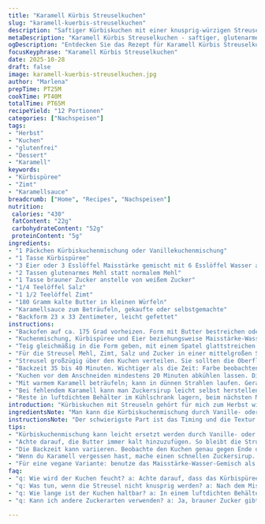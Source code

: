 ```yaml
---
title: "Karamell Kürbis Streuselkuchen"
slug: "karamell-kuerbis-streuselkuchen"
description: "Saftiger Kürbiskuchen mit einer knusprig-würzigen Streuselschicht und samtigem Karamellgetränk. Leicht abgewandelt mit Maisstärke statt Eier. Glutenarmes Mehl ersetzt normalen Weizen, um die Textur feiner und den Kuchen weniger schwer zu machen. Backzeit minimal angepasst; beobachten, bis die Oberfläche goldbraun ist und die Streusel leicht knistern. Perfekt für Herbsttage, wenn der Duft von Zimt und karamellisiertem Zucker die Küche füllt. Starkes Aroma nach Kürbis, Zimt und Butter. Feuchte Krume mit knusprigen Spitzen. Mein Trick: Butter langsam und zügig in die Mehlmischung einarbeiten, sonst wird der Teig mehlig und nicht bröselig genug. Manchmal ersetze ich den einfachen Zucker mit braunem Rohrzucker; dank der Feuchtigkeit entsteht eine nussigere Kruste."
metaDescription: "Karamell Kürbis Streuselkuchen - saftiger, glutenarmer Kuchen mit Streusel. Ideal für die Herbstsaison, würzig und in jedem Bissen ein Genuss."
ogDescription: "Entdecken Sie das Rezept für Karamell Kürbis Streuselkuchen - aromatisch, saftig und perfekt für herbstliche Anlässe. Ein Muss in Ihrer Küche."
focusKeyphrase: "Karamell Kürbis Streuselkuchen"
date: 2025-10-28
draft: false
image: karamell-kuerbis-streuselkuchen.jpg
author: "Marlena"
prepTime: PT25M
cookTime: PT40M
totalTime: PT65M
recipeYield: "12 Portionen"
categories: ["Nachspeisen"]
tags:
- "Herbst"
- "Kuchen"
- "glutenfrei"
- "Dessert"
- "Karamell"
keywords:
- "Kürbispüree"
- "Zimt"
- "Karamellsauce"
breadcrumb: ["Home", "Recipes", "Nachspeisen"]
nutrition: 
 calories: "430"
 fatContent: "22g"
 carbohydrateContent: "52g"
 proteinContent: "5g"
ingredients:
- "1 Päckchen Kürbiskuchenmischung oder Vanillekuchenmischung"
- "1 Tasse Kürbispüree"
- "3 Eier oder 3 Esslöffel Maisstärke gemischt mit 6 Esslöffel Wasser als Eiersatz"
- "2 Tassen glutenarmes Mehl statt normalem Mehl"
- "1 Tasse brauner Zucker anstelle von weißem Zucker"
- "1/4 Teelöffel Salz"
- "1 1/2 Teelöffel Zimt"
- "180 Gramm kalte Butter in kleinen Würfeln"
- "Karamellsauce zum Beträufeln, gekaufte oder selbstgemachte"
- "Backform 23 x 33 Zentimeter, leicht gefettet"
instructions:
- "Backofen auf ca. 175 Grad vorheizen. Form mit Butter bestreichen oder mit Backpapier auslegen, mehr hilft später beim Herauslösen."
- "Kuchenmischung, Kürbispüree und Eier beziehungsweise Maisstärke-Wasser-Gemisch in einer großen Schüssel mit Schneebesen 2 Minuten schaumig rühren. Nicht zu lange, sonst gerinnt der Teig."
- "Teig gleichmäßig in die Form geben, mit einem Spatel glattstreichen. Achtung: Keine Luftblasen einkneten, sonst fällt der Kuchen zusammen."
- "Für die Streusel Mehl, Zimt, Salz und Zucker in einer mittelgroßen Schüssel vermischen. Kalte Butter dazugeben, erst langsam mit Gabel einarbeiten, dann mit den Fingern kneten, bis krümelige Streusel entstehen. Butter darf nicht zu warm werden, sonst matscht die Mischung."
- "Streusel großzügig über den Kuchen verteilen. Sie sollten die Oberfläche vollständig bedecken, sonst wird es ungleichmäßig bröselig."
- "Backzeit 35 bis 40 Minuten. Wichtiger als die Zeit: Farbe beobachten. Wenn Streusel goldbraun und leicht knusprig sind, Zahnstocher mit etwas feuchtem Teig rausgezogen wird, alles passt. Innen feucht aber nicht matschig, oben knusprig."
- "Kuchen vor dem Anschneiden mindestens 20 Minuten abkühlen lassen. Die Krume setzt sich, sonst zerfällt alles beim Schneiden."
- "Mit warmem Karamell beträufeln; kann in dünnen Strahlen laufen. Gerade jetzt Löffel Bereit halten, falls mehr gefragt wird."
- "Bei fehlendem Karamell kann man Zuckersirup leicht selbst herstellen: Zucker in Pfanne mit wenig Wasser karamellisieren, mit Sahne ablöschen. Vorsicht, heiß!"
- "Reste in luftdichtem Behälter im Kühlschrank lagern, beim nächsten Mal Butterschmalz für noch nussigeren Geschmack probieren."
introduction: "Kürbiskuchen mit Streuseln gehört für mich zum Herbst wie bunte Blätter und heiße Getränke. War einige Male enttäuscht von zu trockenen, zu süßen oder zu mächtigen Kuchen. Deshalb habe ich experimentiert, angefangen mit Kürbiskuchenmischung als Basis, ergänzt um ausgewählte Zutaten, die für Aroma und bessere Konsistenz sorgen. Das Wechseln von Weizen- auf glutenarmes Mehl hat den Kuchen leichter und zarter gemacht, ohne die Form zu verlieren. Karamell ist keine Nebensache, sondern bringt eine cremige, süße Komponente, die dem leicht würzigen Kürbis entgegenarbeitet. Der Geruch während des Backens - Butter, brauner Zucker und Zimt - kündigt schon an, dass das Warten sich lohnt. Mit diesen Variationen vermeide ich Ausfälle, die ich aus der Vergangenheit kenne: Kuchen, der zusammenfällt oder zu trocken ist. Die richtigen Streusel machen hier alles aus."
ingredientsNote: "Man kann die Kürbiskuchenmischung durch Vanille- oder Gewürzkuchenmischung ersetzen, gebe dann aber noch zartes Kürbispüree hinzu, um Feuchtigkeit reinzubringen. Eier lassen sich durch Maisstärke-Wasser-Gemisch ersetzen, um den Teig leichter und vegan zu machen. Statt normalem Mehl glutenarmes Mehl für eine lockerere Textur nutzen, muss man auf die Backzeit achten, da glutenfreie Varianten oft schneller bräunen. Brauner Zucker in den Streuseln sorgt für karamellige Noten und weichere Krümel. Butter darf nicht zu früh geschmolzen werden, kalt in Stücken in die Mehlmischung eingearbeitet - sonst gehen Streusel in eine mehlige Variante über statt krümelig-knusprig. Zum Besprühen der Backform kann man statt Antihaftspray Butter nehmen; irgendein Produkt das eine schöne Bräunung ermöglicht genügt."
instructionsNote: "Der schwierigste Part ist das Timing und die Textur der Streusel. Beginne mit kalter Butter direkt aus dem Kühlschrank, vollständig in kleine Stücke zerteilt. Gut mit den Fingern und Gabeln vermengen, bis trockene Krümel entstehen; nicht zu viel kneten, sonst wird der Teig zu fest. Das Verteilen der Streusel gleichmäßig über den Teig hilft dem Kuchen, oben eine schöne, luftige Decke zu bekommen. Backzeit ist eine Orientierung; beobachte die Farbe und höre das leichte Knistern der Butter beim Backen - das deutet auf fertig gebräunte Streusel. Abkühlen nicht überspringen, sonst droht Krümeln beim Schneiden. Die Spezialität ist das Karamell am Ende: frisch, warm drüber träufeln statt in den Ofen damit geben. Wenn man den Kuchen aufbewahrt, immer luftdicht und vor Austrocknung schützen, sonst verlieren die Streusel ihre Knusprigkeit. Meine Erfahrung: mit zentralem visuellen und taktilen Fokus gelingt der Kuchen jedes Mal."
tips:
- "Kürbiskuchenmischung kann leicht ersetzt werden durch Vanille- oder Gewürzkuchenmischung. Achte darauf, extra Kürbispüree hinzuzufügen, um die Feuchtigkeit zu erhalten und die Textur zu verbessern. Ansonsten, könnte der Kuchen trocken werden und die Aromen sich nicht richtig entfalten."
- "Achte darauf, die Butter immer kalt hinzuzufügen. So bleibt die Struktur der Streusel knusprig. Weiche Butter verwandelt die Mischung in einen Teig. Bei der Verarbeitung der Streusel am besten zuerst mit einer Gabel arbeiten, dann mit den Händen weiter. So bleiben sie krümelig und knackig. Vermeide, zu lange zu kneten."
- "Die Backzeit kann variieren. Beobachte den Kuchen genau gegen Ende der Backzeit. Der Duft von Zimt wird intensiver. Das Knistern der Streusel ist ein Zeichen für die perfekte Bräunung. Beim Herausnehmen aus dem Ofen, die Oberfläche sollte goldbraun sein, aber nicht zu dunkel."
- "Wenn du Karamell vergessen hast, mache einen schnellen Zuckersirup. Zucker in einer Pfanne mit etwas Wasser karamellisieren, dann mit Sahne ablöschen. Drehe die Hitze zurück. Das gibt reichhaltigen Geschmack. Halte eine Pfanne und Schöpfkelle bereit. Wenn es zu fest ist, einfach mehr Sahne hinzufügen."
- "Für eine vegane Variante: benutze das Maisstärke-Wasser-Gemisch als Eiersatz. Die Textur wird anders sein, aber gut. Das glutenfreie Mehl kann schneller braun werden also sei wachsam und passe die Backzeit an. Auch bei den Streuseln. Sie sind entscheidend für den perfekten Biss."
faq:
- "q: Wie wird der Kuchen feucht? a: Achte darauf, dass das Kürbispüree frisch ist. Zu viel Mehl macht ihn trocken. Beginne mit weniger."
- "q: Was tun, wenn die Streusel nicht knusprig werden? a: Nach dem Mischen nicht zu lange kneten. Kalte Butter ist der Schlüssel. Wenn sie warm wird, kleben sie. Zurecht gelegt, richtig arbeiten."
- "q: Wie lange ist der Kuchen haltbar? a: In einem luftdichten Behälter kann er bis zu fünf Tage halten. Achte darauf, kühl zu lagern. Wenn nicht, zerbröseln die Streusel."
- "q: Kann ich andere Zuckerarten verwenden? a: Ja, brauner Zucker gibt eine nussige Note. Kokosblütenzucker könnte auch passend sein. Das beeinflusst die Farbe und Textur leicht, aber es kann funktionieren."

---
```


